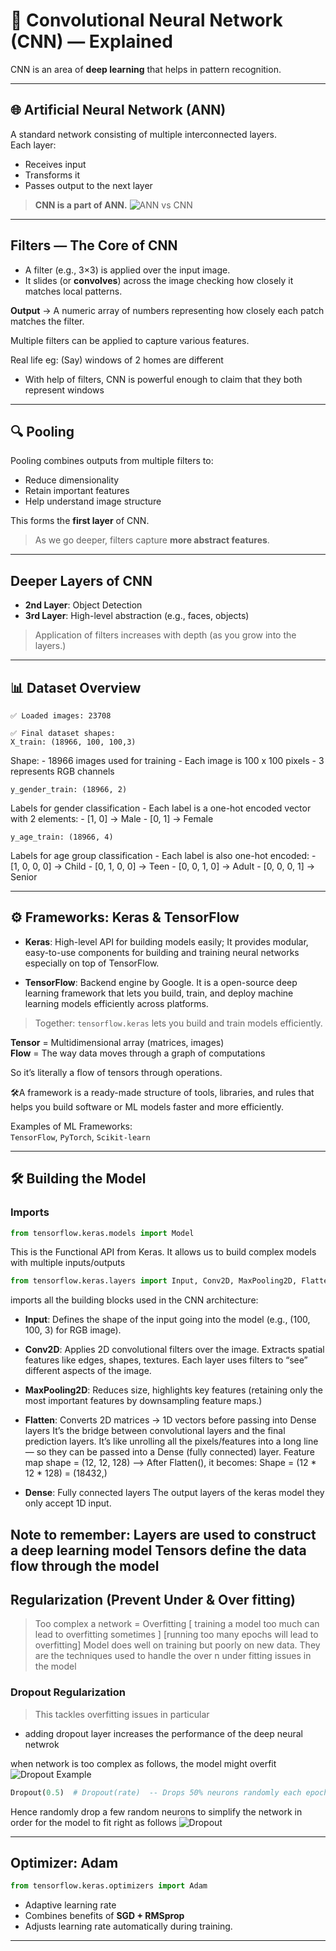 
# 🧠 Convolutional Neural Network (CNN) — Explained

CNN is an area of **deep learning** that helps in pattern recognition.

---
 
## 🌐 Artificial Neural Network (ANN)
A standard network consisting of multiple interconnected layers.  
Each layer:
- Receives input
- Transforms it
- Passes output to the next layer

>  **CNN is a part of ANN.**
![ANN vs CNN](https://github.com/user-attachments/assets/13acebeb-db43-411b-b0eb-af9e2cb48dae)
---

##  Filters — The Core of CNN
- A filter (e.g., 3×3) is applied over the input image.
- It slides (or **convolves**) across the image checking how closely it matches local patterns.

 **Output** → A numeric array of numbers representing how closely each patch matches the filter.

Multiple filters can be applied to capture various features.

Real life eg: (Say) windows of 2 homes are different
 - With help of filters, CNN is powerful enough to claim that they both represent windows 

---

## 🔍 Pooling
Pooling combines outputs from multiple filters to:
- Reduce dimensionality
- Retain important features
- Help understand image structure

This forms the **first layer** of CNN.

> As we go deeper, filters capture **more abstract features**.

--- 
## Deeper Layers of CNN
- **2nd Layer**: Object Detection
- **3rd Layer**: High-level abstraction (e.g., faces, objects)
 > Application of filters increases with depth (as you grow into the layers.)
---
 

## 📊 Dataset Overview

```text
✅ Loaded images: 23708
```
```text 
✅ Final dataset shapes:
X_train: (18966, 100, 100,3)
```
Shape:
	- 18966 images used for training
	- Each image is 100 x 100 pixels
	- 3 represents RGB channels


```text
y_gender_train: (18966, 2)
```
Labels for gender classification
	- Each label is a one-hot encoded vector with 2 elements:
	- [1, 0] → Male
	- [0, 1] → Female

```text
y_age_train: (18966, 4)
```
Labels for age group classification
	- Each label is also one-hot encoded:
	- [1, 0, 0, 0] → Child
	- [0, 1, 0, 0] → Teen
	- [0, 0, 1, 0] → Adult
	- [0, 0, 0, 1] → Senior

---
## ⚙️ Frameworks: Keras & TensorFlow

- **Keras**: High-level API for building models easily;
             It provides modular, easy-to-use components for building and training neural networks  especially on top of TensorFlow.

- **TensorFlow**: Backend engine by Google. It is a open-source deep learning framework that lets you build, train, and deploy machine learning models efficiently across platforms.


> Together: `tensorflow.keras` lets you build and train models efficiently.

**Tensor** = Multidimensional array (matrices, images)  
**Flow** = The way data moves through a graph of computations

 So it’s literally a flow of tensors through operations.
 
🛠️A framework is a ready-made structure of tools, libraries, and rules that helps you build software or ML models faster and more efficiently.

Examples of ML Frameworks:  
`TensorFlow`, `PyTorch`, `Scikit-learn`

---
 
## 🛠️ Building the Model

### Imports

```python
from tensorflow.keras.models import Model
```
This is the Functional API from Keras.
  It allows us to build complex models with multiple inputs/outputs
  
```python
from tensorflow.keras.layers import Input, Conv2D, MaxPooling2D, Flatten, Dense, Dropout
```
imports all the building blocks used in the CNN architecture:

- **Input**: Defines the shape of the input going into the model (e.g., (100, 100, 3) for RGB image).

- **Conv2D**: Applies 2D convolutional filters over the image. Extracts spatial features like edges, shapes, textures.
 Each layer uses filters to “see” different aspects of the image.

- **MaxPooling2D**: Reduces size, highlights key features
 (retaining only the most important features by downsampling feature maps.)

- **Flatten**: Converts 2D matrices → 1D vectors before passing into Dense layers
It’s the bridge between convolutional layers and the final prediction layers.
  It’s like unrolling all the pixels/features into a long line — so they can be passed into a Dense (fully connected) layer. 
  Feature map shape = (12, 12, 128) --> After Flatten(), it becomes: Shape = (12 * 12 * 128) = (18432,)
  
- **Dense**: Fully connected layers
The output layers of the keras model
they only accept 1D input.

Note to remember: 
    Layers are used to construct a deep learning model 
    Tensors define the data flow through the model 
---

## Regularization (Prevent Under & Over fitting)

> Too complex a network = Overfitting
 [ training a model too much can lead to overfitting sometimes ]
 [running too many epochs will lead to overfitting]
> Model does well on training but poorly on new data.
> They are the techniques used to handle the over n under fitting issues in the model 
 
### Dropout Regularization
> This tackles overfitting issues in particular
- adding dropout layer increases the performance of the deep neural netwrok 

when network is too complex as follows, the model might overfit 
![Dropout Example](https://github.com/user-attachments/assets/9d87a7fc-c577-403f-9dad-351dc5bce8e2)

```python
Dropout(0.5)  # Dropout(rate)  -- Drops 50% neurons randomly each epoch
```

Hence  randomly drop a few random neurons to simplify the network in order for the model to fit right as follows
![Dropout](https://github.com/user-attachments/assets/9b9a0f23-f623-4c60-a4f8-35465f00b2b5)
  
---

##  Optimizer: Adam

```python
from tensorflow.keras.optimizers import Adam
```

- Adaptive learning rate
- Combines benefits of **SGD + RMSprop**
-  Adjusts learning rate automatically during training.

---

